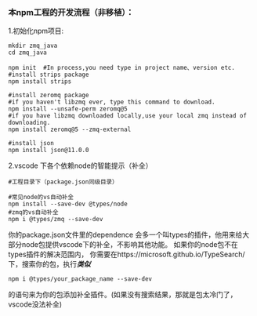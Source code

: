 ### 本npm工程的开发流程（非移植）：

1.初始化npm项目:

```
mkdir zmq_java
cd zmq_java

npm init  #In process,you need type in project name、version etc.
#install strips package
npm install strips

#install zeromq package
#if you haven't libzmq ever, type this command to download.
npm install --unsafe-perm zeromq@5
#if you have libzmq downloaded locally,use your local zmq instead of downloading.
npm install zeromq@5 --zmq-external

#install json
npm install json@11.0.0
```

2.vscode 下各个依赖node的智能提示（补全）

```
#工程目录下（package.json同级目录）

#常见node的vs自动补全
npm install --save-dev @types/node 
#zmq的vs自动补全
npm i @types/zmq --save-dev
```

你的package.json文件里的dependence 会多一个叫types的插件，他用来给大部分node包提供vscode下的补全，不影响其他功能。
如果你的node包不在types插件的解决范围内，
你需要在https://microsoft.github.io/TypeSearch/下，搜索你的包，执行***类似***

`npm i @types/your_package_name --save-dev`

的语句来为你的包添加补全插件。(如果没有搜索结果，那就是包太冷门了，vscode没法补全)

